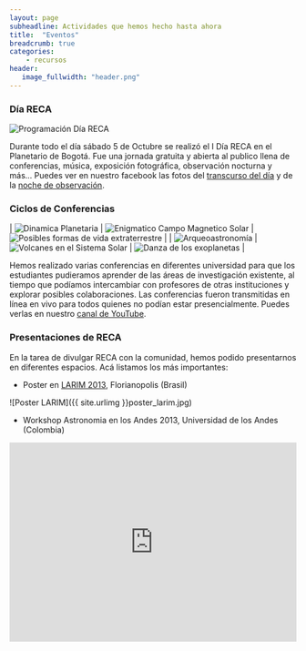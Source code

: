 ```yaml
---
layout: page
subheadline: Actividades que hemos hecho hasta ahora
title:  "Eventos"
breadcrumb: true
categories:
    - recursos
header:
   image_fullwidth: "header.png"
---
```


### Día RECA

![Programación Día RECA][1]

Durante todo el día sábado 5 de Octubre se realizó el I Día RECA en el Planetario de Bogotá. Fue una jornada gratuita y abierta al publico llena de conferencias, música, exposición fotográfica, observación nocturna y más... Puedes ver en nuestro facebook las fotos del [transcurso del día][2] y de la [noche de observación][3].


### Ciclos de Conferencias

| ![Dinamica Planetaria][4] | ![Enigmatico Campo Magnetico Solar][5] | ![Posibles formas de vida extraterrestre][6] |
| ![Arqueoastronomía][7]    | ![Volcanes en el Sistema Solar][8]     | ![Danza de los exoplanetas][9]                |

Hemos realizado varias conferencias en diferentes universidad para que los estudiantes pudieramos aprender de las áreas de investigación existente, al tiempo que podíamos intercambiar con profesores de otras instituciones y explorar posibles colaboraciones. Las conferencias fueron transmitidas en línea en vivo para todos quienes no podían estar presencialmente. Puedes verlas en nuestro [canal de YouTube][10].

### Presentaciones de RECA

En la tarea de divulgar RECA con la comunidad, hemos podido presentarnos en diferentes espacios. Acá listamos los más importantes:

* Poster en [LARIM 2013][11], Florianopolis (Brasil)

![Poster LARIM]({{ site.urlimg }}poster_larim.jpg)

* Workshop Astronomia en los Andes 2013, Universidad de los Andes (Colombia)

<iframe width="700" height="350" src="https://www.youtube.com/embed/qth-RkXKF8k" frameborder="0" allow="accelerometer; autoplay; encrypted-media; gyroscope; picture-in-picture" allowfullscreen style="max-width: 100%;"></iframe>

 [1]: https://scontent.feoh3-1.fna.fbcdn.net/v/t31.0-8/s960x960/1271678_461793660600497_1745193188_o.jpg?_nc_cat=100&_nc_sid=2d5d41&_nc_ohc=F5DmHlUjy9oAX-jbYb8&_nc_ht=scontent.feoh3-1.fna&_nc_tp=7&oh=e819864f962082bbe03763fc21b5d53e&oe=5ED92EAA
 [2]: https://www.facebook.com/pg/RECAstronomia/photos/?tab=album&album_id=471693036277226
 [3]: https://www.facebook.com/RECAstronomia/photos/?tab=album&album_id=463575313755665
 [4]: https://scontent.feoh3-1.fna.fbcdn.net/v/t1.0-9/943184_394929333953597_1752594090_n.png?_nc_cat=101&_nc_sid=e007fa&_nc_ohc=PdJcMpit5_sAX_cJuJl&_nc_ht=scontent.feoh3-1.fna&oh=99f064ff6a5a51d3933c69b58500e51c&oe=5EDA34E4
 [5]: https://scontent.feoh3-1.fna.fbcdn.net/v/t1.0-9/969417_393719314074599_1138206488_n.jpg?_nc_cat=103&_nc_sid=e007fa&_nc_ohc=Na6fEjGrNdMAX-XasuD&_nc_ht=scontent.feoh3-1.fna&oh=fd8a3c1cd161b520c7431af3fe08f132&oe=5EDA8287
 [6]: https://scontent.feoh3-1.fna.fbcdn.net/v/t1.0-9/944295_393497140763483_1454873618_n.png?_nc_cat=102&_nc_sid=e007fa&_nc_ohc=76fcuqtvLnUAX-fHHrI&_nc_ht=scontent.feoh3-1.fna&oh=61f7fbfab77dd88f645b2efcb0938eca&oe=5EDB84D8
 [7]: https://scontent.feoh3-1.fna.fbcdn.net/v/t1.0-9/166001_393493374097193_1112541151_n.jpg?_nc_cat=104&_nc_sid=e007fa&_nc_ohc=QrP2tbCX2ZcAX_yjMxw&_nc_ht=scontent.feoh3-1.fna&oh=8d8158b93a0a681771c1796d1974fc71&oe=5ED80FEB
 [8]: https://scontent.feoh3-1.fna.fbcdn.net/v/t1.0-9/431909_393493097430554_715024675_n.jpg?_nc_cat=105&_nc_sid=e007fa&_nc_ohc=H25MkvnQYL4AX9slKzn&_nc_ht=scontent.feoh3-1.fna&oh=d08491c784c3acddc900debf4298386c&oe=5EDB004A
 [9]: https://scontent.feoh3-1.fna.fbcdn.net/v/t1.0-9/947240_398083690304828_237671428_n.jpg?_nc_cat=111&_nc_sid=e007fa&_nc_ohc=GvXNYkBW1WMAX_XgKnD&_nc_ht=scontent.feoh3-1.fna&oh=85e622430b1d1142a70f40a833669669&oe=5ED91512
 [10]: https://www.youtube.com/playlist?list=PLbG6rh-l6DV4hU_J-SM4l3lONVEEF0rDs
 [11]: https://www.iau.org/science/meetings/past/regional/1086/
